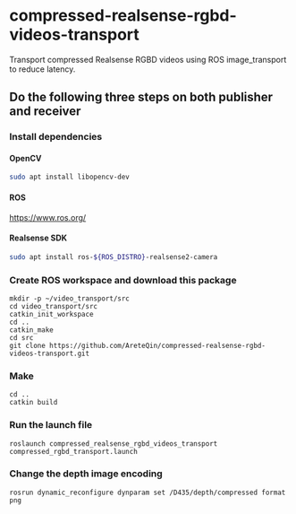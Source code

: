 # compressed-realsense-rgbd-videos-transport
Transport compressed Realsense RGBD videos using ROS image_transport to reduce latency.

## Do the following three steps on both publisher and receiver

### Install dependencies
#### OpenCV
```bash
sudo apt install libopencv-dev
```
#### ROS
https://www.ros.org/
#### Realsense SDK
```bash
sudo apt install ros-${ROS_DISTRO}-realsense2-camera
```

### Create ROS workspace and download this package
```
mkdir -p ~/video_transport/src
cd video_transport/src
catkin_init_workspace 
cd ..
catkin_make
cd src
git clone https://github.com/AreteQin/compressed-realsense-rgbd-videos-transport.git
```

### Make
```
cd ..
catkin build
```
### Run the launch file
```
roslaunch compressed_realsense_rgbd_videos_transport compressed_rgbd_transport.launch
```

### Change the depth image encoding
```
rosrun dynamic_reconfigure dynparam set /D435/depth/compressed format png
```
